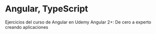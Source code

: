 # Angular, TypeScript
Ejercicios del curso de Angular en Udemy
Angular 2+: De cero a experto creando aplicaciones
